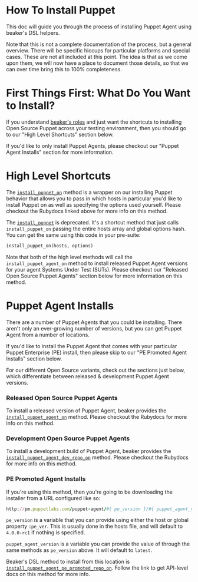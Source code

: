 # How To Install Puppet

This doc will guide you through the process of installing Puppet Agent using beaker's DSL helpers.

Note that this is not a complete documentation of the process, but a general overview. There will be specific hiccups for particular platforms and special cases. These are not all included at this point. The idea is that as we come upon them, we will now have a place to document those details, so that we can over time bring this to 100% completeness.

# First Things First: What Do You Want to Install?

If you understand [beaker's roles](https://github.com/puppetlabs/beaker/blob/master/docs/concepts/roles_what_are_they.md) and just want the shortcuts to installing Open Source Puppet across your testing environment, then you should go to our "High Level Shortcuts" section below.

If you'd like to only install Puppet Agents, please checkout our "Puppet Agent Installs" section for more information.

# High Level Shortcuts

The [`install_puppet_on`](http://www.rubydoc.info/gems/beaker/Beaker/DSL/InstallUtils/FOSSUtils#install_puppet_on-instance_method) method is a wrapper on our installing Puppet behavior that allows you to pass in which hosts in particular you'd like to install Puppet on as well as specifying the options used yourself. Please checkout the Rubydocs linked above for more info on this method.

The [`install_puppet`](http://www.rubydoc.info/gems/beaker/Beaker/DSL/InstallUtils/FOSSUtils#install_puppet-instance_method) is deprecated. It's a shortcut method that just calls `install_puppet_on` passing the entire hosts array and global options hash. You can get the same using this code in your pre-suite:

```ruby
install_puppet_on(hosts, options)
```

Note that both of the high level methods will call the `install_puppet_agent_on` method to install released Puppet Agent versions for your agent Systems Under Test (SUTs). Please checkout our "Released Open Source Puppet Agents" section below for more information on this method.

# Puppet Agent Installs

There are a number of Puppet Agents that you could be installing. There aren't only an ever-growing number of versions, but you can get Puppet Agent from a number of locations.

If you'd like to install the Puppet Agent that comes with your particular Puppet Enterprise (PE) install, then please skip to our "PE Promoted Agent Installs" section below.

For our different Open Source variants, check out the sections just below, which differentiate between released & development Puppet Agent versions.

### Released Open Source Puppet Agents

To install a released version of Puppet Agent, beaker provides the [`install_puppet_agent_on`](http://www.rubydoc.info/gems/beaker/Beaker/DSL/InstallUtils/FOSSUtils#install_puppet_agent_on-instance_method) method. Please checkout the Rubydocs for more info on this method.

### Development Open Source Puppet Agents

To install a development build of Puppet Agent, beaker provides the [`install_puppet_agent_dev_repo_on`](http://www.rubydoc.info/gems/beaker/Beaker/DSL/InstallUtils/FOSSUtils#install_puppet_agent_dev_repo_on-instance_method) method. Please checkout the Rubydocs for more info on this method.

### PE Promoted Agent Installs

If you're using this method, then you're going to be downloading the installer from a URL configured like so:

```ruby
http://pm.puppetlabs.com/puppet-agent/#{ pe_version }/#{ puppet_agent_version }/repos
```

`pe_version` is a variable that you can provide using either the host or global property `:pe_ver`. This is usually done in the hosts file, and will default to `4.0.0-rc1` if nothing is specified.

`puppet_agent_version` is a variable you can provide the value of through the same methods as `pe_version` above. It will default to `latest`.

Beaker's DSL method to install from this location is [`install_puppet_agent_pe_promoted_repo_on`](http://www.rubydoc.info/github/puppetlabs/beaker/Beaker/DSL/InstallUtils/FOSSUtils#install_puppet_agent_pe_promoted_repo_on-instance_method). Follow the link to get API-level docs on this method for more info.